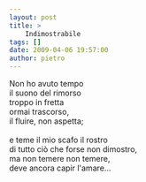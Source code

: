```yaml
---
layout: post
title: >
    Indimostrabile
tags: []
date: 2009-04-06 19:57:00
author: pietro
---
```

Non ho avuto tempo<br/>il suono del rimorso<br/>troppo in fretta<br/>ormai trascorso,<br/>il fluire, non aspetta;<br/><br/>e teme il mio scafo il rostro<br/>di tutto ciò che forse non dimostro,<br/>ma non temere non temere,<br/>deve ancora capir l'amare...
